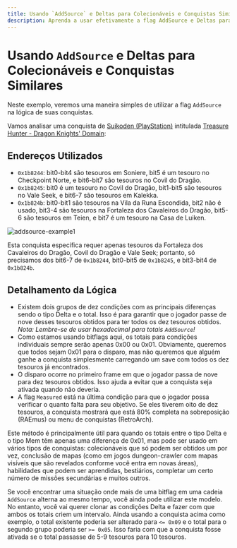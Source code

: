 ```yaml
---
title: Usando `AddSource` e Deltas para Colecionáveis e Conquistas Similares
description: Aprenda a usar efetivamente a flag AddSource e Deltas para criar conquistas para colecionáveis, garantindo rastreamento preciso e prevenindo disparos prematuros nos jogos.
---
```


# Usando `AddSource` e Deltas para Colecionáveis e Conquistas Similares

Neste exemplo, veremos uma maneira simples de utilizar a flag `AddSource` na lógica de suas conquistas.

Vamos analisar uma conquista de [Suikoden (PlayStation)](https://retroachievements.org/game/11255) intitulada [Treasure Hunter - Dragon Knights' Domain](http://retroachievements.org/Achievement/80100):

## Endereços Utilizados

- `0x1b8244`: bit0-bit4 são tesouros em Soniere, bit5 é um tesouro no Checkpoint Norte, e bit6-bit7 são tesouros no Covil do Dragão.
- `0x1b8245`: bit0 é um tesouro no Covil do Dragão, bit1-bit5 são tesouros no Vale Seek, e bit6-7 são tesouros em Kalekka.
- `0x1b824b`: bit0-bit1 são tesouros na Vila da Runa Escondida, bit2 não é usado, bit3-4 são tesouros na Fortaleza dos Cavaleiros do Dragão, bit5-6 são tesouros em Teien, e bit7 é um tesouro na Casa de Luiken.

![addsource-example1](https://u.cubeupload.com/televandalist/docssuikotreasure.png)

Esta conquista específica requer apenas tesouros da Fortaleza dos Cavaleiros do Dragão, Covil do Dragão e Vale Seek; portanto, só precisamos dos bit6-7 de `0x1b8244`, bit0-bit5 de `0x1b8245`, e bit3-bit4 de `0x1b824b`.

## Detalhamento da Lógica

- Existem dois grupos de dez condições com as principais diferenças sendo o tipo Delta e o total. Isso é para garantir que o jogador passe de nove desses tesouros obtidos para ter todos os dez tesouros obtidos. _Nota: Lembre-se de usar hexadecimal para totais `AddSource`!_
- Como estamos usando bitflags aqui, os totais para condições individuais sempre serão apenas 0x00 ou 0x01. Obviamente, queremos que todos sejam 0x01 para o disparo, mas não queremos que alguém ganhe a conquista simplesmente carregando um save com todos os dez tesouros já encontrados.
- O disparo ocorre no primeiro frame em que o jogador passa de nove para dez tesouros obtidos. Isso ajuda a evitar que a conquista seja ativada quando não deveria.
- A flag `Measured` está na última condição para que o jogador possa verificar o quanto falta para seu objetivo. Se eles tiverem oito de dez tesouros, a conquista mostrará que está 80% completa na sobreposição (RAEmus) ou menu de conquistas (RetroArch).

Este método é principalmente útil para quando os totais entre o tipo Delta e o tipo Mem têm apenas uma diferença de 0x01, mas pode ser usado em vários tipos de conquistas: colecionáveis que só podem ser obtidos um por vez, conclusão de mapas (como em jogos dungeon-crawler com mapas visíveis que são revelados conforme você entra em novas áreas), habilidades que podem ser aprendidas, bestiários, completar um certo número de missões secundárias e muitos outros.

Se você encontrar uma situação onde mais de uma bitflag em uma cadeia `AddSource` alterna ao mesmo tempo, você ainda pode utilizar este modelo. No entanto, você vai querer clonar as condições Delta e fazer com que ambos os totais criem um intervalo. Ainda usando a conquista acima como exemplo, o total existente poderia ser alterado para `<= 0x09` e o total para o segundo grupo poderia ser `>= 0x05`. Isso faria com que a conquista fosse ativada se o total passasse de 5-9 tesouros para 10 tesouros.
